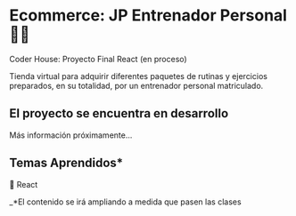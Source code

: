 # Ecommerce: JP Entrenador Personal 💪🏽

Coder House: Proyecto Final React (en proceso)

Tienda virtual para adquirir diferentes paquetes de rutinas y ejercicios preparados, en su totalidad, por un entrenador personal matriculado.

## El proyecto se encuentra en desarrollo

Más información próximamente...


## Temas Aprendidos*

📌 React


_*El contenido se irá ampliando a medida que pasen las clases
